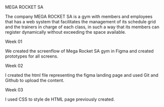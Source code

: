 MEGA ROCKET SA

The company MEGA ROCKET SA is a gym with members and employees 
that has a web system that facilitates the management of its 
schedule grid and the trainers in charge of each class, 
in such a way that its members can register dynamically without 
exceeding the space available.

Week 01

We created the screenflow of Mega Rocket SA gym in Figma and created prototypes for all screens.

Week 02

I created the html file representing the figma landing page and used Git and Github to upload the content.

Week 03

I used CSS to style de HTML page previously created.